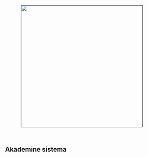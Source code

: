 
<p align="center"><a href="" target="_blank"><img src="/images/logo.png" width="400"></a></p>

<br/>

## Akademine sistema